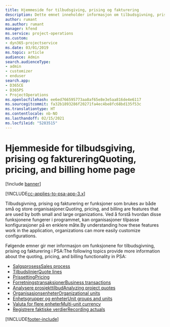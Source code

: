 ```yaml
---
title: Hjemmeside for tilbudsgiving, prising og fakturering
description: Dette emnet inneholder informasjon om tilbudsgivning, prising og fakturering.
author: rumant
ms.author: rumant
manager: kfend
ms.service: project-operations
ms.custom:
- dyn365-projectservice
ms.date: 03/01/2019
ms.topic: article
audience: Admin
search.audienceType:
- admin
- customizer
- enduser
search.app:
- D365CE
- D365PS
- ProjectOperations
ms.openlocfilehash: ee6ed766595773aa8af65e8e3e5aa816de4e6117
ms.sourcegitcommit: fa32b1893286f20271fa4ec4be8fc68bd135f53c
ms.translationtype: HT
ms.contentlocale: nb-NO
ms.lasthandoff: 02/15/2021
ms.locfileid: "5283515"
---
```

# <a name="quoting-pricing-and-billing-home-page"></a><span data-ttu-id="6b48a-103">Hjemmeside for tilbudsgiving, prising og fakturering</span><span class="sxs-lookup"><span data-stu-id="6b48a-103">Quoting, pricing, and billing home page</span></span>

[!include [banner](../includes/psa-now-project-operations.md)]

[!INCLUDE[cc-applies-to-psa-app-3.x](../includes/cc-applies-to-psa-app-3x.md)]

<span data-ttu-id="6b48a-104">Tilbudsgivning, prising og fakturering er funksjoner som brukes av både små og store organisasjoner.</span><span class="sxs-lookup"><span data-stu-id="6b48a-104">Quoting, pricing, and billing are features that are used by both small and large organizations.</span></span> <span data-ttu-id="6b48a-105">Ved å forstå hvordan disse funksjonene fungerer i programmet, kan organisasjoner tilpasse konfigurasjoner på en enklere måte.</span><span class="sxs-lookup"><span data-stu-id="6b48a-105">By understanding how these features work in the application, organizations can more easily customize configurations.</span></span>

<span data-ttu-id="6b48a-106">Følgende emner gir mer informasjon om funksjonene for tilbudsgivning, prising og fakturering i PSA:</span><span class="sxs-lookup"><span data-stu-id="6b48a-106">The following topics provide more information about the quoting, pricing, and billing functionality in PSA:</span></span>

- [<span data-ttu-id="6b48a-107">Salgsprosess</span><span class="sxs-lookup"><span data-stu-id="6b48a-107">Sales process</span></span>](basic-sales-process.md)
- [<span data-ttu-id="6b48a-108">Tilbudslinjer</span><span class="sxs-lookup"><span data-stu-id="6b48a-108">Quote lines</span></span>](basic-quote-lines.md)
- [<span data-ttu-id="6b48a-109">Prissetting</span><span class="sxs-lookup"><span data-stu-id="6b48a-109">Pricing</span></span>](basic-pricing.md)
- [<span data-ttu-id="6b48a-110">Forretningstransaksjoner</span><span class="sxs-lookup"><span data-stu-id="6b48a-110">Business transactions</span></span>](basic-business-transactions.md)
- [<span data-ttu-id="6b48a-111">Analysere prosjekttilbud</span><span class="sxs-lookup"><span data-stu-id="6b48a-111">Analyzing project quotes</span></span>](basic-analyzing-quotes.md)
- [<span data-ttu-id="6b48a-112">Organisasjonsenheter</span><span class="sxs-lookup"><span data-stu-id="6b48a-112">Organizational units</span></span>](advanced-organizational.md)
- [<span data-ttu-id="6b48a-113">Enhetsgrupper og enheter</span><span class="sxs-lookup"><span data-stu-id="6b48a-113">Unit groups and units</span></span>](advanced-units.md)
- [<span data-ttu-id="6b48a-114">Valuta for flere enheter</span><span class="sxs-lookup"><span data-stu-id="6b48a-114">Multi-unit currency</span></span>](advanced-currency.md)
- [<span data-ttu-id="6b48a-115">Registrere faktiske verdier</span><span class="sxs-lookup"><span data-stu-id="6b48a-115">Recording actuals</span></span>](advanced-actuals.md)


[!INCLUDE[footer-include](../includes/footer-banner.md)]